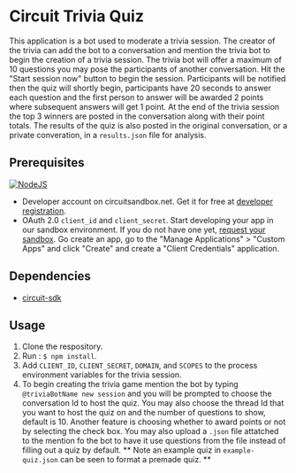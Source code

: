 # Circuit Trivia Quiz

This application is a bot used to moderate a trivia session. The creator of the trivia can add the bot to a conversation and mention the trivia bot to begin the creation of a trivia session. The trivia bot will offer a maximum of 10 questions you may pose the participants of another conversation. Hit the "Start session now" button to begin the session. Participants will be notified then the quiz will shortly begin, participants have 20 seconds to answer each question and the first person to answer will be awarded 2 points where subsequent answers will get 1 point. At the end of the trivia session the top 3 winners are posted in the conversation along with their point totals. The results of the quiz is also posted in the original conversation, or a private converation, in a `results.json` file for analysis.

## Prerequisites
[![NodeJS](https://img.shields.io/badge/Node.js-6.10.2-brightgreen.svg)](https://nodejs.org) <br/>
* Developer account on circuitsandbox.net. Get it for free at [developer registration](https://circuit.github.io/).
* OAuth 2.0 `client_id` and `client_secret`. Start developing your app in our sandbox environment.
If you do not have one yet, [request your sandbox](https://yourcircuit.typeform.com/to/d3VDXN). Go create an app, go to the "Manage Applications" > "Custom Apps" and click "Create" and create a "Client Credentials" application.

## Dependencies
* [circuit-sdk](https://www.npmjs.com/package/circuit-sdk)

## Usage
1. Clone the respository.
2. Run : `$ npm install`.
3. Add `CLIENT_ID`, `CLIENT_SECRET`, `DOMAIN`, and `SCOPES` to the process environment variables for the trivia session.
4. To begin creating the trivia game mention the bot by typing `@triviaBotName new session` and you will be prompted to choose the conversation Id to host the quiz. You may also choose the thread Id that you want to host the quiz on and the number of questions to show, default is 10. Another feature is choosing whether to award points or not by selecting the check box. You may also upload a `.json` file attatched to the mention fo the bot to have it use questions from the file instead of filling out a quiz by default.
** Note an example quiz in `example-quiz.json` can be seen to format a premade quiz. **
